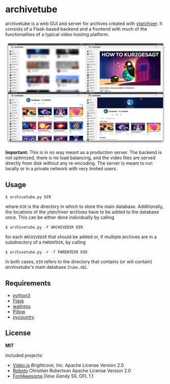 archivetube
==========

archivetube is a web GUI and server for archives created with [ytarchiver](https://github.com/alexmerkel/ytarchiver). It consists of a Flask-based
backend and a frontend with much of the functionalities of a typical video hosting platform.

![Screenshots](docs/mosaic.jpg)

**Important:** This is in no way meant as a production server. The backend is not optimized, there is no load balancing, and the video files are
served directly from disk without any re-encoding. The server is meant to run locally or in a private network with very limited users.

Usage
-----
```
$ archivetube.py DIR
```
where `DIR` is the directory in which to store the main database.
Additionally, the locations of the _ytarchiver_ archives have to be added to the database once. This can be either done individually by calling

```
$ archivetube.py -f ARCHIVEDIR DIR
```

for each `ARCHIVEDIR` that should be added or, if multiple archives are in a subdirectory of a `PARENTDIR`, by calling

```
$ archivetube.py -r -f PARENTDIR DIR
```

In both cases, `DIR` refers to the directory that contains (or will contain) _archivetube_'s main database (`tube.db`).

Requirements
------------

*   [python3](https://www.python.org/)
*   [Flask](https://pypi.org/project/Flask/)
*   [waitress](https://pypi.org/project/waitress/)
*   [Pillow](https://pypi.org/project/Pillow/)
*   [pycountry](https://pypi.org/project/pycountry/)

License
-------

**MIT**

Included projects:

*   [Video.js](https://videojs.com/) _Brightcove, Inc._ Apache License Version 2.0
*   [Roboto](https://github.com/googlefonts/roboto) _Christian Robertson_ Apache License Version 2.0
*   [FontAwesome](https://fontawesome.com/) _Dave Gandy_ SIL OFL 1.1
